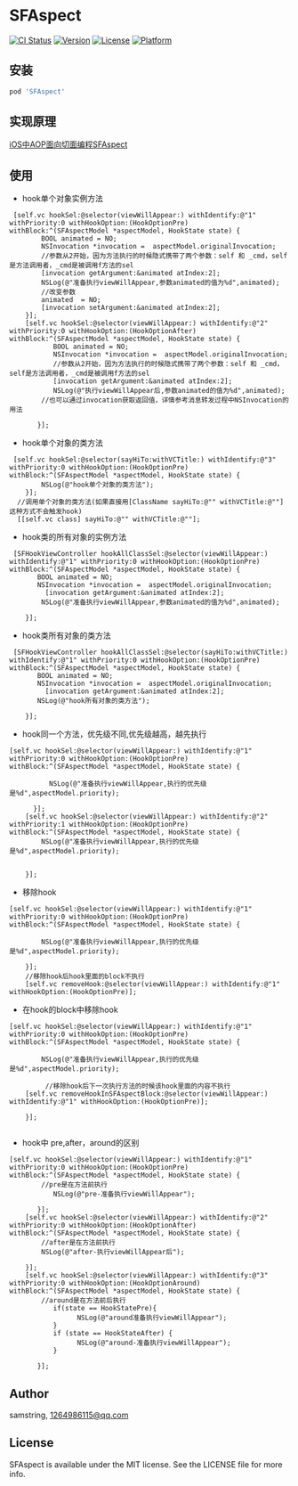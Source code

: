 # SFAspect

[![CI Status](https://img.shields.io/travis/samstring/SFAspect.svg?style=flat)](https://travis-ci.org/samstring/SFAspect)
[![Version](https://img.shields.io/cocoapods/v/SFAspect.svg?style=flat)](https://cocoapods.org/pods/SFAspect)
[![License](https://img.shields.io/cocoapods/l/SFAspect.svg?style=flat)](https://cocoapods.org/pods/SFAspect)
[![Platform](https://img.shields.io/cocoapods/p/SFAspect.svg?style=flat)](https://cocoapods.org/pods/SFAspect)


## 安装

```ruby
pod 'SFAspect'
```

## 实现原理

[iOS中AOP面向切面编程SFAspect](https://www.jianshu.com/p/93328288ddc8)

## 使用
- hook单个对象实例方法
```
 [self.vc hookSel:@selector(viewWillAppear:) withIdentify:@"1" withPriority:0 withHookOption:(HookOptionPre) withBlock:^(SFAspectModel *aspectModel, HookState state) {
        BOOL animated = NO;
        NSInvocation *invocation =  aspectModel.originalInvocation;
        //参数从2开始，因为方法执行的时候隐式携带了两个参数：self 和 _cmd，self是方法调用者，_cmd是被调用f方法的sel
        [invocation getArgument:&animated atIndex:2];
        NSLog(@"准备执行viewWillAppear,参数animated的值为%d",animated);
        //改变参数
        animated  = NO;
        [invocation setArgument:&animated atIndex:2];
    }];
    [self.vc hookSel:@selector(viewWillAppear:) withIdentify:@"2" withPriority:0 withHookOption:(HookOptionAfter) withBlock:^(SFAspectModel *aspectModel, HookState state) {
           BOOL animated = NO;
           NSInvocation *invocation =  aspectModel.originalInvocation;
           //参数从2开始，因为方法执行的时候隐式携带了两个参数：self 和 _cmd，self是方法调用者，_cmd是被调用f方法的sel
           [invocation getArgument:&animated atIndex:2];
           NSLog(@"执行viewWillAppear后,参数animated的值为%d",animated);
        //也可以通过invocation获取返回值，详情参考消息转发过程中NSInvocation的用法
          
       }];
```

- hook单个对象的类方法
```
 [self.vc hookSel:@selector(sayHiTo:withVCTitle:) withIdentify:@"3" withPriority:0 withHookOption:(HookOptionPre) withBlock:^(SFAspectModel *aspectModel, HookState state) {
        NSLog(@"hook单个对象的类方法");
    }];
  //调用单个对象的类方法(如果直接用[ClassName sayHiTo:@"" withVCTitle:@""]这种方式不会触发hook)
  [[self.vc class] sayHiTo:@"" withVCTitle:@""];
```

- hook类的所有对象的实例方法
```
 [SFHookViewController hookAllClassSel:@selector(viewWillAppear:) withIdentify:@"1" withPriority:0 withHookOption:(HookOptionPre) withBlock:^(SFAspectModel *aspectModel, HookState state) {
       BOOL animated = NO;
       NSInvocation *invocation =  aspectModel.originalInvocation;
         [invocation getArgument:&animated atIndex:2];
        NSLog(@"准备执行viewWillAppear,参数animated的值为%d",animated);
        
    }];
```
- hook类所有对象的类方法
```
 [SFHookViewController hookAllClassSel:@selector(sayHiTo:withVCTitle:) withIdentify:@"1" withPriority:0 withHookOption:(HookOptionPre) withBlock:^(SFAspectModel *aspectModel, HookState state) {
       BOOL animated = NO;
       NSInvocation *invocation =  aspectModel.originalInvocation;
         [invocation getArgument:&animated atIndex:2];
       NSLog(@"hook所有对象的类方法");
        
    }];
```
- hook同一个方法，优先级不同,优先级越高，越先执行
```
[self.vc hookSel:@selector(viewWillAppear:) withIdentify:@"1" withPriority:0 withHookOption:(HookOptionPre) withBlock:^(SFAspectModel *aspectModel, HookState state) {

          NSLog(@"准备执行viewWillAppear,执行的优先级是%d",aspectModel.priority);
          
      }];
    [self.vc hookSel:@selector(viewWillAppear:) withIdentify:@"2" withPriority:1 withHookOption:(HookOptionPre) withBlock:^(SFAspectModel *aspectModel, HookState state) {
        NSLog(@"准备执行viewWillAppear,执行的优先级是%d",aspectModel.priority);
                
        
    }];
```
- 移除hook
```
[self.vc hookSel:@selector(viewWillAppear:) withIdentify:@"1" withPriority:0 withHookOption:(HookOptionPre) withBlock:^(SFAspectModel *aspectModel, HookState state) {

        NSLog(@"准备执行viewWillAppear,执行的优先级是%d",aspectModel.priority);
        
    }];
    //移除hook后hook里面的block不执行
    [self.vc removeHook:@selector(viewWillAppear:) withIdentify:@"1" withHookOption:(HookOptionPre)];
```
- 在hook的block中移除hook
```
[self.vc hookSel:@selector(viewWillAppear:) withIdentify:@"1" withPriority:0 withHookOption:(HookOptionPre) withBlock:^(SFAspectModel *aspectModel, HookState state) {

        NSLog(@"准备执行viewWillAppear,执行的优先级是%d",aspectModel.priority);
        
         //移除hook后下一次执行方法的时候该hook里面的内容不执行
    [self.vc removeHookInSFAspectBlock:@selector(viewWillAppear:) withIdentify:@"1" withHookOption:(HookOptionPre)];
        
    }];
   
```
- hook中 pre,after，around的区别
```
[self.vc hookSel:@selector(viewWillAppear:) withIdentify:@"1" withPriority:0 withHookOption:(HookOptionPre) withBlock:^(SFAspectModel *aspectModel, HookState state) {
        //pre是在方法前执行
           NSLog(@"pre-准备执行viewWillAppear");
           
       }];
    [self.vc hookSel:@selector(viewWillAppear:) withIdentify:@"2" withPriority:0 withHookOption:(HookOptionAfter) withBlock:^(SFAspectModel *aspectModel, HookState state) {
        //after是在方法前执行
        NSLog(@"after-执行viewWillAppear后");
        
    }];
    [self.vc hookSel:@selector(viewWillAppear:) withIdentify:@"3" withPriority:0 withHookOption:(HookOptionAround) withBlock:^(SFAspectModel *aspectModel, HookState state) {
        //around是在方法前后执行
           if(state == HookStatePre){
                 NSLog(@"around准备执行viewWillAppear");
           }
           if (state == HookStateAfter) {
                 NSLog(@"around-准备执行viewWillAppear");
           }
           
       }];
```

## Author

samstring, 1264986115@qq.com

## License

SFAspect is available under the MIT license. See the LICENSE file for more info.
